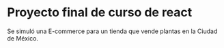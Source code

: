 # Proyecto final de curso de react

Se simuló una E-commerce para un tienda que vende plantas en la Ciudad de México.
